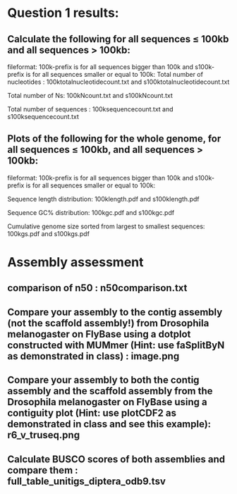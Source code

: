 # Question 1 results:

## Calculate the following for all sequences ≤ 100kb and all sequences > 100kb:
fileformat: 100k-prefix is for all sequences bigger than 100k and s100k-prefix is for all sequences smaller or equal to 100k:
  Total number of nucleotides : 100ktotalnucleotidecount.txt and s100ktotalnucleotidecount.txt
  
  Total number of Ns: 100kNcount.txt and s100kNcount.txt
  
  Total number of sequences : 100ksequencecount.txt and s100ksequencecount.txt

## Plots of the following for the whole genome, for all sequences ≤ 100kb, and all sequences > 100kb:
fileformat: 100k-prefix is for all sequences bigger than 100k and s100k-prefix is for all sequences smaller or equal to 100k:

  Sequence length distribution: 100klength.pdf and s100klength.pdf
  
  Sequence GC% distribution: 100kgc.pdf and s100kgc.pdf
  
  Cumulative genome size sorted from largest to smallest sequences: 100kgs.pdf and s100kgs.pdf

# Assembly assessment

## comparison of n50 : n50comparison.txt

## Compare your assembly to the contig assembly (not the scaffold assembly!) from Drosophila melanogaster on FlyBase using a dotplot constructed with MUMmer (Hint: use faSplitByN as demonstrated in class) : image.png

## Compare your assembly to both the contig assembly and the scaffold assembly from the Drosophila melanogaster on FlyBase using a contiguity plot (Hint: use plotCDF2 as demonstrated in class and see this example): r6_v_truseq.png


## Calculate BUSCO scores of both assemblies and compare them : full_table_unitigs_diptera_odb9.tsv
